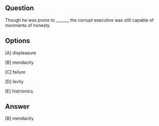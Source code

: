 ## Question

Though he was prone to ______, the corrupt executive was still capable of monments of honesty.

## Options

[A] displeasure

[B] mendacity

[C] failure

[D] levity

[E] histrionics

## Answer

[B] mendacity
